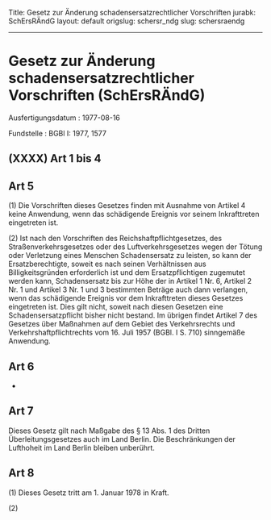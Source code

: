 Title: Gesetz zur Änderung schadensersatzrechtlicher Vorschriften
jurabk: SchErsRÄndG
layout: default
origslug: schersr_ndg
slug: schersraendg

---

# Gesetz zur Änderung schadensersatzrechtlicher Vorschriften (SchErsRÄndG)

Ausfertigungsdatum
:   1977-08-16

Fundstelle
:   BGBl I: 1977, 1577



## (XXXX) Art 1 bis 4



## Art 5

(1) Die Vorschriften dieses Gesetzes finden mit Ausnahme von Artikel 4
keine Anwendung, wenn das schädigende Ereignis vor seinem
Inkrafttreten eingetreten ist.

(2) Ist nach den Vorschriften des Reichshaftpflichtgesetzes, des
Straßenverkehrsgesetzes oder des Luftverkehrsgesetzes wegen der Tötung
oder Verletzung eines Menschen Schadensersatz zu leisten, so kann der
Ersatzberechtigte, soweit es nach seinen Verhältnissen aus
Billigkeitsgründen erforderlich ist und dem Ersatzpflichtigen
zugemutet werden kann, Schadensersatz bis zur Höhe der in Artikel 1
Nr. 6, Artikel 2 Nr. 1 und Artikel 3 Nr. 1 und 3 bestimmten Beträge
auch dann verlangen, wenn das schädigende Ereignis vor dem
Inkrafttreten dieses Gesetzes eingetreten ist. Dies gilt nicht, soweit
nach diesen Gesetzen eine Schadensersatzpflicht bisher nicht bestand.
Im übrigen findet Artikel 7 des Gesetzes über Maßnahmen auf dem Gebiet
des Verkehrsrechts und Verkehrshaftpflichtrechts vom 16. Juli 1957
(BGBl. I S. 710) sinngemäße Anwendung.


## Art 6

-


## Art 7

Dieses Gesetz gilt nach Maßgabe des § 13 Abs. 1 des Dritten
Überleitungsgesetzes auch im Land Berlin. Die Beschränkungen der
Lufthoheit im Land Berlin bleiben unberührt.


## Art 8

(1) Dieses Gesetz tritt am 1. Januar 1978 in Kraft.

(2)

